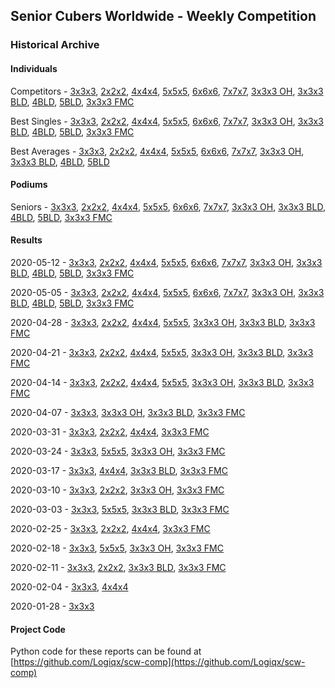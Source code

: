 ## Senior Cubers Worldwide - Weekly Competition
### Historical Archive
#### Individuals
Competitors - [3x3x3](3x3x3/persons.md), [2x2x2](2x2x2/persons.md), [4x4x4](4x4x4/persons.md), [5x5x5](5x5x5/persons.md), [6x6x6](6x6x6/persons.md), [7x7x7](7x7x7/persons.md), [3x3x3 OH](oh/persons.md), [3x3x3 BLD](3bld/persons.md), [4BLD](4bld/persons.md), [5BLD](5bld/persons.md), [3x3x3 FMC](fmc/persons.md)

Best Singles - [3x3x3](3x3x3/singles.md), [2x2x2](2x2x2/singles.md), [4x4x4](4x4x4/singles.md), [5x5x5](5x5x5/singles.md), [6x6x6](6x6x6/singles.md), [7x7x7](7x7x7/singles.md), [3x3x3 OH](oh/singles.md), [3x3x3 BLD](3bld/singles.md), [4BLD](4bld/singles.md), [5BLD](5bld/singles.md), [3x3x3 FMC](fmc/singles.md)

Best Averages - [3x3x3](3x3x3/averages.md), [2x2x2](2x2x2/averages.md), [4x4x4](4x4x4/averages.md), [5x5x5](5x5x5/averages.md), [6x6x6](6x6x6/averages.md), [7x7x7](7x7x7/averages.md), [3x3x3 OH](oh/averages.md), [3x3x3 BLD](3bld/averages.md), [4BLD](4bld/averages.md), [5BLD](5bld/averages.md)

#### Podiums
Seniors - [3x3x3](3x3x3/README.md), [2x2x2](2x2x2/README.md), [4x4x4](4x4x4/README.md), [5x5x5](5x5x5/README.md), [6x6x6](6x6x6/README.md), [7x7x7](7x7x7/README.md), [3x3x3 OH](oh/README.md), [3x3x3 BLD](3bld/README.md), [4BLD](4bld/README.md), [5BLD](5bld/README.md), [3x3x3 FMC](fmc/README.md)

#### Results
2020-05-12 - [3x3x3](3x3x3/results/2020-05-12.md), [2x2x2](2x2x2/results/2020-05-12.md), [4x4x4](4x4x4/results/2020-05-12.md), [5x5x5](5x5x5/results/2020-05-12.md), [6x6x6](6x6x6/results/2020-05-12.md), [7x7x7](7x7x7/results/2020-05-12.md), [3x3x3 OH](oh/results/2020-05-12.md), [3x3x3 BLD](3bld/results/2020-05-12.md), [4BLD](4bld/results/2020-05-12.md), [5BLD](5bld/results/2020-05-12.md), [3x3x3 FMC](fmc/results/2020-05-12.md)

2020-05-05 - [3x3x3](3x3x3/results/2020-05-05.md), [2x2x2](2x2x2/results/2020-05-05.md), [4x4x4](4x4x4/results/2020-05-05.md), [5x5x5](5x5x5/results/2020-05-05.md), [6x6x6](6x6x6/results/2020-05-05.md), [7x7x7](7x7x7/results/2020-05-05.md), [3x3x3 OH](oh/results/2020-05-05.md), [3x3x3 BLD](3bld/results/2020-05-05.md), [4BLD](4bld/results/2020-05-05.md), [5BLD](5bld/results/2020-05-05.md), [3x3x3 FMC](fmc/results/2020-05-05.md)

2020-04-28 - [3x3x3](3x3x3/results/2020-04-28.md), [2x2x2](2x2x2/results/2020-04-28.md), [4x4x4](4x4x4/results/2020-04-28.md), [5x5x5](5x5x5/results/2020-04-28.md), [3x3x3 OH](oh/results/2020-04-28.md), [3x3x3 BLD](3bld/results/2020-04-28.md), [3x3x3 FMC](fmc/results/2020-04-28.md)

2020-04-21 - [3x3x3](3x3x3/results/2020-04-21.md), [2x2x2](2x2x2/results/2020-04-21.md), [4x4x4](4x4x4/results/2020-04-21.md), [5x5x5](5x5x5/results/2020-04-21.md), [3x3x3 OH](oh/results/2020-04-21.md), [3x3x3 BLD](3bld/results/2020-04-21.md), [3x3x3 FMC](fmc/results/2020-04-21.md)

2020-04-14 - [3x3x3](3x3x3/results/2020-04-14.md), [2x2x2](2x2x2/results/2020-04-14.md), [4x4x4](4x4x4/results/2020-04-14.md), [5x5x5](5x5x5/results/2020-04-14.md), [3x3x3 OH](oh/results/2020-04-14.md), [3x3x3 BLD](3bld/results/2020-04-14.md), [3x3x3 FMC](fmc/results/2020-04-14.md)

2020-04-07 - [3x3x3](3x3x3/results/2020-04-07.md), [3x3x3 OH](oh/results/2020-04-07.md), [3x3x3 BLD](3bld/results/2020-04-07.md), [3x3x3 FMC](fmc/results/2020-04-07.md)

2020-03-31 - [3x3x3](3x3x3/results/2020-03-31.md), [2x2x2](2x2x2/results/2020-03-31.md), [4x4x4](4x4x4/results/2020-03-31.md), [3x3x3 FMC](fmc/results/2020-03-31.md)

2020-03-24 - [3x3x3](3x3x3/results/2020-03-24.md), [5x5x5](5x5x5/results/2020-03-24.md), [3x3x3 OH](oh/results/2020-03-24.md), [3x3x3 FMC](fmc/results/2020-03-24.md)

2020-03-17 - [3x3x3](3x3x3/results/2020-03-17.md), [4x4x4](4x4x4/results/2020-03-17.md), [3x3x3 BLD](3bld/results/2020-03-17.md), [3x3x3 FMC](fmc/results/2020-03-17.md)

2020-03-10 - [3x3x3](3x3x3/results/2020-03-10.md), [2x2x2](2x2x2/results/2020-03-10.md), [3x3x3 OH](oh/results/2020-03-10.md), [3x3x3 FMC](fmc/results/2020-03-10.md)

2020-03-03 - [3x3x3](3x3x3/results/2020-03-03.md), [5x5x5](5x5x5/results/2020-03-03.md), [3x3x3 BLD](3bld/results/2020-03-03.md), [3x3x3 FMC](fmc/results/2020-03-03.md)

2020-02-25 - [3x3x3](3x3x3/results/2020-02-25.md), [2x2x2](2x2x2/results/2020-02-25.md), [4x4x4](4x4x4/results/2020-02-25.md), [3x3x3 FMC](fmc/results/2020-02-25.md)

2020-02-18 - [3x3x3](3x3x3/results/2020-02-18.md), [5x5x5](5x5x5/results/2020-02-18.md), [3x3x3 OH](oh/results/2020-02-18.md), [3x3x3 FMC](fmc/results/2020-02-18.md)

2020-02-11 - [3x3x3](3x3x3/results/2020-02-11.md), [2x2x2](2x2x2/results/2020-02-11.md), [3x3x3 BLD](3bld/results/2020-02-11.md), [3x3x3 FMC](fmc/results/2020-02-11.md)

2020-02-04 - [3x3x3](3x3x3/results/2020-02-04.md), [4x4x4](4x4x4/results/2020-02-04.md)

2020-01-28 - [3x3x3](3x3x3/results/2020-01-28.md)

#### Project Code
Python code for these reports can be found at [https://github.com/Logiqx/scw-comp](https://github.com/Logiqx/scw-comp)

<!-- Global site tag (gtag.js) - Google Analytics -->
<script async src="https://www.googletagmanager.com/gtag/js?id=UA-86348435-3"></script>
<script>window.dataLayer = window.dataLayer || []; function gtag() {dataLayer.push(arguments);} gtag('js', new Date()); gtag('config', 'UA-86348435-3');</script>
